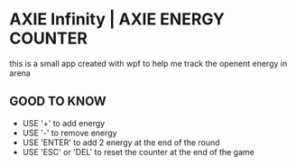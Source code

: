 # AXIE Infinity | AXIE ENERGY COUNTER
this is a small app created with wpf to help me track the openent energy in arena

## GOOD TO KNOW

* USE '+' to add energy
* USE '-' to remove energy
* USE 'ENTER' to add 2 energy at the end of the round
* USE 'ESC' or 'DEL' to reset the counter at the end of the game
